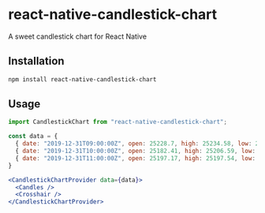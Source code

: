 # react-native-candlestick-chart

A sweet candlestick chart for React Native

## Installation

```sh
npm install react-native-candlestick-chart
```

## Usage

```jsx
import CandlestickChart from "react-native-candlestick-chart";

const data = {
  { date: "2019-12-31T09:00:00Z", open: 25228.7, high: 25234.58, low: 25182.26, close: 25183.03 },
  { date: "2019-12-31T10:00:00Z", open: 25182.41, high: 25206.59, low: 25176.55, close: 25197.28 },
  { date: "2019-12-31T11:00:00Z", open: 25197.17, high: 25197.54, low: 25142.38, close: 25149.72 },
}

<CandlestickChartProvider data={data}>
  <Candles />
  <Crosshair />
</CandlestickChartProvider>
```
